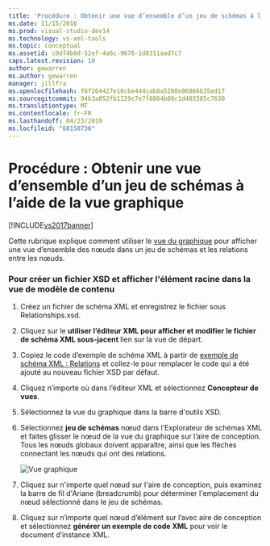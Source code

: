 ```yaml
---
title: 'Procédure : Obtenir une vue d’ensemble d’un jeu de schémas à l’aide de la vue du graphique | Microsoft Docs'
ms.date: 11/15/2016
ms.prod: visual-studio-dev14
ms.technology: vs-xml-tools
ms.topic: conceptual
ms.assetid: c0df4b0d-52ef-4a6c-9676-1d8311aad7c7
caps.latest.revision: 10
author: gewarren
ms.author: gewarren
manager: jillfra
ms.openlocfilehash: f6f264427e10cbe444cab8a5208e86866635ed17
ms.sourcegitcommit: 94b3a052fb1229c7e7f8804b09c1d403385c7630
ms.translationtype: MT
ms.contentlocale: fr-FR
ms.lasthandoff: 04/23/2019
ms.locfileid: "68150736"
---
```

# <a name="how-to-get-an-overview-of-a-schema-set-using-the-graph-view"></a>Procédure : Obtenir une vue d’ensemble d’un jeu de schémas à l’aide de la vue graphique
[!INCLUDE[vs2017banner](../includes/vs2017banner.md)]

Cette rubrique explique comment utiliser le [vue du graphique](../xml-tools/graph-view.md) pour afficher une vue d’ensemble des nœuds dans un jeu de schémas et les relations entre les nœuds.  
  
### <a name="to-create-a-new-xsd-file-and-display-the-root-element-in-the-content-model-view"></a>Pour créer un fichier XSD et afficher l'élément racine dans la vue de modèle de contenu  
  
1. Créez un fichier de schéma XML et enregistrez le fichier sous Relationships.xsd.  
  
2. Cliquez sur le **utiliser l’éditeur XML pour afficher et modifier le fichier de schéma XML sous-jacent** lien sur la vue de départ.  
  
3. Copiez le code d’exemple de schéma XML à partir de [exemple de schéma XML : Relations](../xml-tools/sample-xsd-file-relationships.md) et collez-le pour remplacer le code qui a été ajouté au nouveau fichier XSD par défaut.  
  
4. Cliquez n’importe où dans l’éditeur XML et sélectionnez **Concepteur de vues**.  
  
5. Sélectionnez la vue du graphique dans la barre d'outils XSD.  
  
6. Sélectionnez **jeu de schémas** nœud dans l’Explorateur de schémas XML et faites glisser le nœud de la vue du graphique sur l’aire de conception. Tous les nœuds globaux doivent apparaître, ainsi que les flèches connectant les nœuds qui ont des relations.  
  
     ![Vue graphique](../xml-tools/media/relationshipingraphview.gif "RelationshipInGraphView")  
  
7. Cliquez sur n'importe quel nœud sur l'aire de conception, puis examinez la barre de fil d'Ariane (breadcrumb) pour déterminer l'emplacement du nœud sélectionné dans le jeu de schémas.  
  
8. Cliquez sur n’importe quel nœud d’élément sur l’avec aire de conception et sélectionnez **générer un exemple de code XML** pour voir le document d’instance XML.
